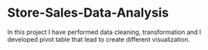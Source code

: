 # Store-Sales-Data-Analysis
 In this project I have performed data cleaning, transformation and I developed pivot table that lead to create different visualization.

